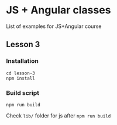 # JS + Angular classes

List of examples for JS+Angular course

## Lesson 3

### Installation

```
cd lesson-3
npm install
```
### Build script
```
npm run build
```

Check `lib/` folder for js after `npm run build`
